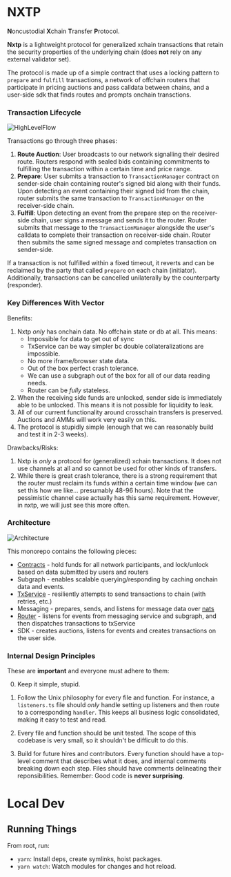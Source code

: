 # NXTP

**N**oncustodial **X**chain **T**ransfer **P**rotocol.

**Nxtp** is a lightweight protocol for generalized xchain transactions that retain the security properties of the underlying chain (does **not** rely on any external validator set).

The protocol is made up of a simple contract that uses a locking pattern to `prepare` and `fulfill` transactions, a network of offchain routers that participate in pricing auctions and pass calldata between chains, and a user-side sdk that finds routes and prompts onchain transctions.

### Transaction Lifecycle

![HighLevelFlow](https://github.com/connext/nxtp/blob/main/modules/documentation/assets/HighLevelFlow.png)

Transactions go through three phases:

1. **Route Auction**: User broadcasts to our network signalling their desired route. Routers respond with sealed bids containing commitments to fulfilling the transaction within a certain time and price range.
2. **Prepare**: User submits a transaction to `TransactionManager` contract on sender-side chain containing router's signed bid along with their funds. Upon detecting an event containing their signed bid from the chain, router submits the same transaction to `TransactionManager` on the receiver-side chain.
3. **Fulfill**: Upon detecting an event from the prepare step on the receiver-side chain, user signs a message and sends it to the router. Router submits that message to the `TransactionManager` alongside the user's calldata to complete their transaction on receiver-side chain. Router then submits the same signed message and completes transaction on sender-side.

If a transaction is not fulfilled within a fixed timeout, it reverts and can be reclaimed by the party that called `prepare` on each chain (initiator). Additionally, transactions can be cancelled unilaterally by the counterparty (responder).

### Key Differences With Vector

Benefits:

1. Nxtp _only_ has onchain data. No offchain state or db at all. This means:
   - Impossible for data to get out of sync
   - TxService can be way simpler bc double collateralizations are impossible.
   - No more iframe/browser state data.
   - Out of the box perfect crash tolerance.
   - We can use a subgraph out of the box for all of our data reading needs.
   - Router can be _fully_ stateless.
2. When the receiving side funds are unlocked, sender side is immediately able to be unlocked. This means it is not possible for liquidity to leak.
3. All of our current functionality around crosschain transfers is preserved. Auctions and AMMs will work very easily on this.
4. The protocol is stupidly simple (enough that we can reasonably build and test it in 2-3 weeks).

Drawbacks/Risks:

1. Nxtp is _only_ a protocol for (generalized) xchain transactions. It does not use channels at all and so cannot be used for other kinds of transfers.
2. While there is great crash tolerance, there is a strong requirement that the router must reclaim its funds within a certain time window (we can set this how we like... presumably 48-96 hours). Note that the pessimistic channel case actually has this same requirement. However, in nxtp, we will just see this more often.

### Architecture

![Architecture](https://github.com/connext/nxtp/blob/main/modules/documentation/assets/Architecture.png)

This monorepo contains the following pieces:

- [Contracts](https://github.com/connext/nxtp/tree/main/modules/contracts) - hold funds for all network participants, and lock/unlock based on data submitted by users and routers
- Subgraph - enables scalable querying/responding by caching onchain data and events.
- [TxService](https://github.com/connext/nxtp/tree/main/modules/txService) - resiliently attempts to send transactions to chain (with retries, etc.)
- Messaging - prepares, sends, and listens for message data over [nats](https://nats.io)
- [Router](https://github.com/connext/nxtp/tree/main/modules/router) - listens for events from messaging service and subgraph, and then dispatches transactions to txService
- SDK - creates auctions, listens for events and creates transactions on the user side.

### Internal Design Principles

These are **important** and everyone must adhere to them:

0. Keep it simple, stupid.

1. Follow the Unix philosophy for every file and function. For instance, a `listeners.ts` file should _only_ handle setting up listeners and then route to a corresponding `handler`. This keeps all business logic consolidated, making it easy to test and read.

1. Every file and function should be unit tested. The scope of this codebase is very small, so it shouldn't be difficult to do this.

1. Build for future hires and contributors. Every function should have a top-level comment that describes what it does, and internal comments breaking down each step. Files should have comments delineating their reponsibilities. Remember: Good code is **never surprising**.

# Local Dev

## Running Things

From root, run:

- `yarn`: Install deps, create symlinks, hoist packages.
- `yarn watch`: Watch modules for changes and hot reload.
